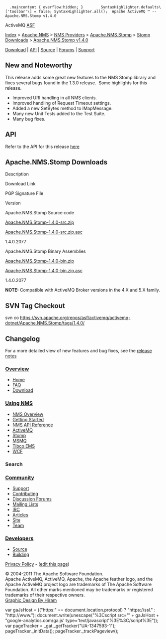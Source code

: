       .maincontent { overflow:hidden; }        SyntaxHighlighter.defaults\['toolbar'\] = false; SyntaxHighlighter.all();  Apache ActiveMQ ™ -- Apache.NMS.Stomp v1.4.0 

ActiveMQ [ASF](http://www.apache.org)

[Index](index.html) > [Apache.NMS](apachenms.html) > [NMS Providers](nms-providers.html) > [Apache.NMS.Stomp](apachenmsstomp.html) > [Stomp Downloads](stomp-downloads.html) > [Apache.NMS.Stomp v1.4.0](apachenmsstomp-v140.html)

[Download](download.html) | [API](nms-api.html) | [Source](source.html) | [Forums](http://activemq.apache.org/discussion-forums.html) | [Support](http://activemq.apache.org/support.html)

New and Noteworthy
------------------

This release adds some great new features to the NMS Stomp library and fixes several bugs found in the 1.3.0 release.  Some highlights for this release.

*   Improved URI handling in all NMS clients.
*   Improved handling of Request Timeout settings.
*   Added a new SetBytes method to IMapMessage.
*   Many new Unit Tests added to the Test Suite.
*   Many bug fixes.

API
---

Refer to the API for this release [here](nms-api.html)

Apache.NMS.Stomp Downloads
--------------------------

Description

Download Link

PGP Signature File

Version

Apache.NMS.Stomp Source code

[Apache.NMS.Stomp-1.4.0-src.zip](http://www.apache.org/dyn/closer.cgi/activemq/apache-nms/1.4.0/Apache.NMS.Stomp-1.4.0-src.zip)

[Apache.NMS.Stomp-1.4.0-src.zip.asc](http://www.apache.org/dyn/closer.cgi/activemq/apache-nms/1.4.0/Apache.NMS.Stomp-1.4.0-src.zip.asc)

1.4.0.2077

Apache.NMS.Stomp Binary Assemblies

[Apache.NMS.Stomp-1.4.0-bin.zip](http://www.apache.org/dyn/closer.cgi/activemq/apache-nms/1.4.0/Apache.NMS.Stomp-1.4.0-bin.zip)

[Apache.NMS.Stomp-1.4.0-bin.zip.asc](http://www.apache.org/dyn/closer.cgi/activemq/apache-nms/1.4.0/Apache.NMS.Stomp-1.4.0-bin.zip.asc)

1.4.0.2077

  

**NOTE:** Compatible with ActiveMQ Broker versions in the 4.X and 5.X family.

SVN Tag Checkout
----------------

svn co https://svn.apache.org/repos/asf/activemq/activemq-dotnet/Apache.NMS.Stomp/tags/1.4.0/

Changelog
---------

For a more detailed view of new features and bug fixes, see the [release notes](https://issues.apache.org/activemq/secure/ReleaseNote.jspa?projectId=11010&styleName=Html&version=12188)

### [Overview](overview.html)

*   [Home](index.html)
*   [FAQ](faq.html)
*   [Download](download.html)

### [Using NMS](using-nms.html)

*   [NMS Overview](apachenms.html)
*   [Getting Started](nms.html)
*   [NMS API Reference](nms-api.html)
*   [ActiveMQ](apachenmsactivemq.html)
*   [Stomp](apachenmsstomp.html)
*   [MSMQ](apachenmsmsmq.html)
*   [Tibco EMS](apachenmsems.html)
*   [WCF](apachenmswcf.html)

### Search

   

### [Community](community.html)

*   [Support](support.html)
*   [Contributing](http://activemq.apache.org/contributing.html)
*   [Discussion Forums](http://activemq.apache.org/discussion-forums.html)
*   [Mailing Lists](http://activemq.apache.org/mailing-lists.html)
*   [IRC](irc://irc.codehaus.org/activemq)
*   [Articles](articles.html)
*   [Site](site.html)
*   [Team](http://activemq.apache.org/team.html)

### [Developers](developers.html)

*   [Source](source.html)
*   [Building](building.html)

[Privacy Policy](http://activemq.apache.org/privacy-policy.html) \- ([edit this page](https://cwiki.apache.org/confluence/pages/editpage.action?pageId=25201736))

© 2004-2011 The Apache Software Foundation.  
Apache ActiveMQ, ActiveMQ, Apache, the Apache feather logo, and the Apache ActiveMQ project logo are trademarks of The Apache Software Foundation. All other marks mentioned may be trademarks or registered trademarks of their respective owners.  
[Graphic Design By Hiram](http://hiramchirino.com)

var gaJsHost = (("https:" == document.location.protocol) ? "https://ssl." : "http://www."); document.write(unescape("%3Cscript src='" + gaJsHost + "google-analytics.com/ga.js' type='text/javascript'%3E%3C/script%3E")); var pageTracker = \_gat.\_getTracker("UA-1347593-1"); pageTracker.\_initData(); pageTracker.\_trackPageview();